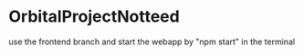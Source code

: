 # OrbitalProjectNotteed

use the frontend branch and start the webapp by "npm start" in the terminal
